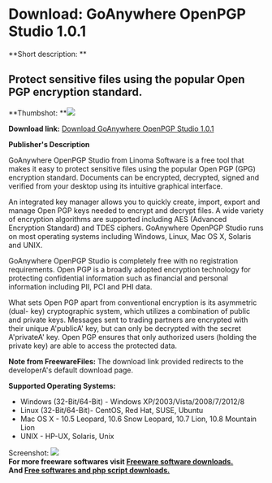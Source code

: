 # Download: GoAnywhere OpenPGP Studio 1.0.1

**Short description: **

## Protect sensitive files using the popular Open PGP encryption standard.

  
**Thumbshot: **![](http://www.freewarefiles.com/screenshot/openpgpstudio_md.jpg)   
  
**Download link:** [Download GoAnywhere OpenPGP Studio 1.0.1](http://freesoftwares.boysofts.com/GoAnywhere-OpenPGP-Studio_program_85613.html)  
  

**Publisher's Description**  
  

GoAnywhere OpenPGP Studio from Linoma Software is a free tool that makes it
easy to protect sensitive files using the popular Open PGP (GPG) encryption
standard. Documents can be encrypted, decrypted, signed and verified from your
desktop using its intuitive graphical interface.

An integrated key manager allows you to quickly create, import, export and
manage Open PGP keys needed to encrypt and decrypt files. A wide variety of
encryption algorithms are supported including AES (Advanced Encryption
Standard) and TDES ciphers. GoAnywhere OpenPGP Studio runs on most operating
systems including Windows, Linux, Mac OS X, Solaris and UNIX.

GoAnywhere OpenPGP Studio is completely free with no registration
requirements. Open PGP is a broadly adopted encryption technology for
protecting confidential information such as financial and personal information
including PII, PCI and PHI data.

What sets Open PGP apart from conventional encryption is its asymmetric (dual-
key) cryptographic system, which utilizes a combination of public and private
keys. Messages sent to trading partners are encrypted with their unique
A'publicA' key, but can only be decrypted with the secret A'privateA' key.
Open PGP ensures that only authorized users (holding the private key) are able
to access the protected data.

**Note from FreewareFiles:** The download link provided redirects to the developerA's default download page.

**Supported Operating Systems:**

  * Windows (32-Bit/64-Bit) - Windows XP/2003/Vista/2008/7/2012/8 
  * Linux (32-Bit/64-Bit)- CentOS, Red Hat, SUSE, Ubuntu 
  * Mac OS X - 10.5 Leopard, 10.6 Snow Leopard, 10.7 Lion, 10.8 Mountain Lion 
  * UNIX - HP-UX, Solaris, Unix 

  
  
Screenshot: ![](http://www.freewarefiles.com/screenshot/openpgpstudio.jpg)  
**For more freeware softwares visit [Freeware software downloads.](http://freesoftwares.boysofts.com/)**   
**And [Free softwares and php script downloads.](http://www.boysofts.com/)**


